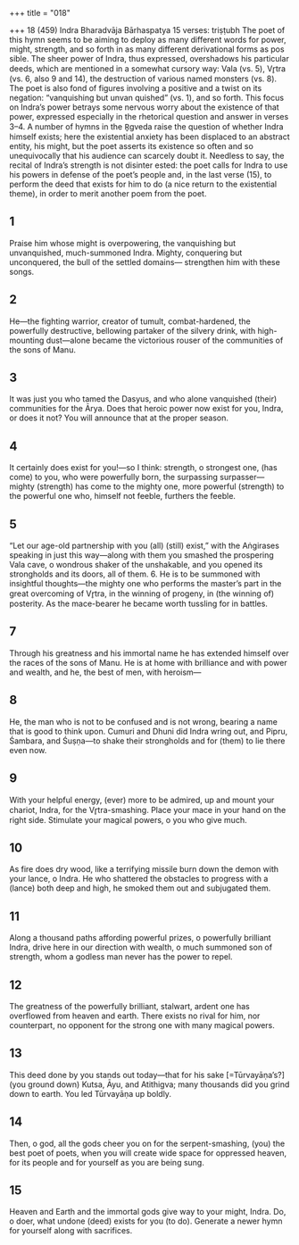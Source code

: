 +++
title = "018"

+++
18 (459)
Indra
Bharadvāja Bārhaspatya
15 verses: triṣṭubh
The poet of this hymn seems to be aiming to deploy as many different words for  power, might, strength, and so forth in as many different derivational forms as pos sible. The sheer power of Indra, thus expressed, overshadows his particular deeds,  which are mentioned in a somewhat cursory way: Vala (vs. 5), Vr̥tra (vs. 6, also 9  and 14), the destruction of various named monsters (vs. 8). The poet is also fond  of figures involving a positive and a twist on its negation: “vanquishing but unvan quished” (vs. 1), and so forth.
This focus on Indra’s power betrays some nervous worry about the existence  of that power, expressed especially in the rhetorical question and answer in verses  3–4. A number of hymns in the R̥gveda raise the question of whether Indra himself exists; here the existential anxiety has been displaced to an abstract entity, his might,  but the poet asserts its existence so often and so unequivocally that his audience can  scarcely doubt it. Needless to say, the recital of Indra’s strength is not disinter ested: the poet calls for Indra to use his powers in defense of the poet’s people and,  in the last verse (15), to perform the deed that exists for him to do (a nice return to  the existential theme), in order to merit another poem from the poet.
## 1
Praise him whose might is overpowering, the vanquishing but
unvanquished, much-summoned Indra.
Mighty, conquering but unconquered, the bull of the settled domains— strengthen him with these songs.
## 2
He—the fighting warrior, creator of tumult, combat-hardened, the  powerfully destructive, bellowing partaker of the silvery drink,
with high-mounting dust—alone became the victorious rouser of the  communities of the sons of Manu.
## 3
It was just you who tamed the Dasyus, and who alone vanquished (their)  communities for the Ārya.
Does that heroic power now exist for you, Indra, or does it not? You will  announce that at the proper season.
## 4
It certainly does exist for you!—so I think: strength, o strongest one, (has  come) to you, who were powerfully born, the surpassing surpasser— mighty (strength) has come to the mighty one, more powerful (strength)  to the powerful one who, himself not feeble, furthers the feeble.
## 5
“Let our age-old partnership with you (all) (still) exist,” with the  Aṅgirases speaking in just this way—along with them
you smashed the prospering Vala cave, o wondrous shaker of the
unshakable, and you opened its strongholds and its doors, all of them. 6. He is to be summoned with insightful thoughts—the mighty one who  performs the master’s part in the great overcoming of Vr̥tra,
in the winning of progeny, in (the winning of) posterity. As the
mace-bearer he became worth tussling for in battles.
## 7
Through his greatness and his immortal name he has extended himself  over the races of the sons of Manu.
He is at home with brilliance and with power and wealth, and he, the  best of men, with heroism—
## 8
He, the man who is not to be confused and is not wrong, bearing a name  that is good to think upon. Cumuri and Dhuni
did Indra wring out, and Pipru, Śambara, and Śuṣṇa—to shake their  strongholds and for (them) to lie there even now.
## 9
With your helpful energy, (ever) more to be admired, up and mount your  chariot, Indra, for the Vr̥tra-smashing.
Place your mace in your hand on the right side. Stimulate your magical  powers, o you who give much.

## 10
As fire does dry wood, like a terrifying missile burn down the demon  with your lance, o Indra.
He who shattered the obstacles to progress with a (lance) both deep and  high, he smoked them out and subjugated them.
## 11
Along a thousand paths affording powerful prizes, o powerfully  brilliant Indra, drive here in our direction with wealth,
o much summoned son of strength, whom a godless man never has the  power to repel.
## 12
The greatness of the powerfully brilliant, stalwart, ardent one has  overflowed from heaven and earth.
There exists no rival for him, nor counterpart, no opponent for the
strong one with many magical powers.
## 13
This deed done by you stands out today—that for his sake
[=Tūrvayāṇa’s?] (you ground down) Kutsa, Āyu, and Atithigva;
many thousands did you grind down to earth. You led Tūrvayāṇa up  boldly.
## 14
Then, o god, all the gods cheer you on for the serpent-smashing, (you)  the best poet of poets,
when you will create wide space for oppressed heaven, for its people  and for yourself as you are being sung.
## 15
Heaven and Earth and the immortal gods give way to your
might, Indra.
Do, o doer, what undone (deed) exists for you (to do). Generate a newer  hymn for yourself along with sacrifices.